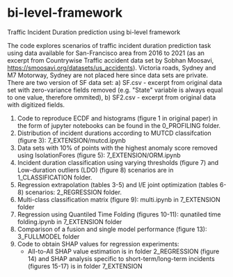 # bi-level-framework
Traffic Incident Duration prediction using bi-level framework

The code explores scenarios of traffic incident duration prediction task using data available for San-Francisco area from 2016 to 2021 (as an excerpt from Countrywise Traffic accident data set by Sobhan Moosavi, https://smoosavi.org/datasets/us_accidents). Victoria roads, Sydney and M7 Motorway, Sydney are not placed here since data sets are private.
There are two version of SF data set: a) SF.csv - excerpt from original data set with zero-variance fields removed (e.g. "State" variable is always equal to one value, therefore ommited), b) SF2.csv - excerpt from original data with digitized fields.

1. Code to reproduce ECDF and histograms (figure 1 in original paper) in the form of jupyter notebooks can be found in the 0_PROFILING folder.
2. Distribution of incident durations according to MUTCD classifcation (figure 3): 7_EXTENSION/mutcd.ipynb
3. Data sets with 10% of points with the highest anomaly score removed using IsolationFores (figure 5): 7_EXTENSION/ORM.ipynb
4. Incident duration classification using varying thresholds (figure 7) and Low-duration outliers (LDO) (figure 8) scenarios are in 1_CLASSIFICATION folder.
5. Regression extrapolation (tables 3-5) and I/E joint optimization (tables 6-8) scenarios: 2_REGRESSION folder.
6. Multi-class classification matrix (figure 9): multi.ipynb in 7_EXTENSION folder
7. Regression using Quantiled Time Folding (figures 10-11): qunatiled time folding.ipynb in 7_EXTENSION folder
8. Comparison of a fusion and single model performance (figure 13): 3_FULLMODEL folder
9. Code to obtain SHAP values for regression experiments:
	- All-to-All SHAP value estimation is in folder 2_REGRESSION (figure 14) and SHAP analysis specific to short-term/long-term incidents (figures 15-17) is in folder 7_EXTENSION



